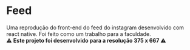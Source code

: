 # Feed
Uma reprodução do front-end do feed do instagram desenvolvido com react native. Foi feito como um trabalho para a faculdade. <br>
:warning: <b> Este projeto foi desenvolvido para a resolução 375 x 667 </b> :warning: 


